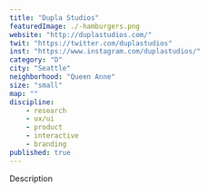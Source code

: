 ```yaml
---
title: "Dupla Studios"
featuredImage: ./-hamburgers.png
website: "http://duplastudios.com/"
twit: "https://twitter.com/duplastudios"
inst: "https://www.instagram.com/duplastudios/"
category: "D"
city: "Seattle"
neighborhood: "Queen Anne"
size: "small"
map: ""
discipline:
    - research
    - ux/ui
    - product
    - interactive
    - branding
published: true
---
```


Description
